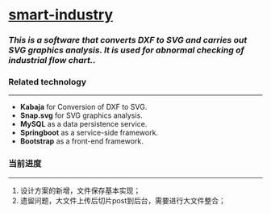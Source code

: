 [smart-industry](https://github.com/git-simm/smart-industry)
=======
###   *This is a software that converts DXF to SVG and carries out SVG graphics analysis. It is used for abnormal checking of industrial flow chart..*

### Related technology
---
* **Kabaja** for Conversion of DXF to SVG.  
* **Snap.svg** for SVG graphics analysis.  
* **MySQL** as a data persistence service.  
* **Springboot** as a service-side framework.
* **Bootstrap** as a front-end framework.

### 当前进度
---
1. 设计方案的新增，文件保存基本实现；
2. 遗留问题，大文件上传后切片post到后台，需要进行大文件整合；
